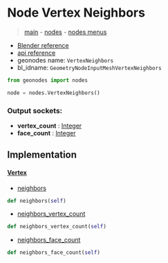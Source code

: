 # Node Vertex Neighbors

> [main](../structure.md) - [nodes](nodes.md) - [nodes menus](nodes_menus.md)

- [Blender reference](https://docs.blender.org/manual/en/latest/modeling/geometry_nodes/mesh/vertex_neighbors.html)
- [api reference](https://docs.blender.org/api/current/bpy.types.GeometryNodeInputMeshVertexNeighbors.html)
- geonodes name: `VertexNeighbors`
- bl_idname: `GeometryNodeInputMeshVertexNeighbors`

```python
from geonodes import nodes

node = nodes.VertexNeighbors()
```

### Output sockets:

- **vertex_count** : [Integer](Integer.md)
- **face_count** : [Integer](Integer.md)

## Implementation

#### [Vertex](Vertex.md)

 - [neighbors](Vertex.md#neighbors-property)
  ```python
  def neighbors(self)
  ```

 - [neighbors_vertex_count](Vertex.md#neighbors_vertex_count-property)
  ```python
  def neighbors_vertex_count(self)
  ```

 - [neighbors_face_count](Vertex.md#neighbors_face_count-property)
  ```python
  def neighbors_face_count(self)
  ```


